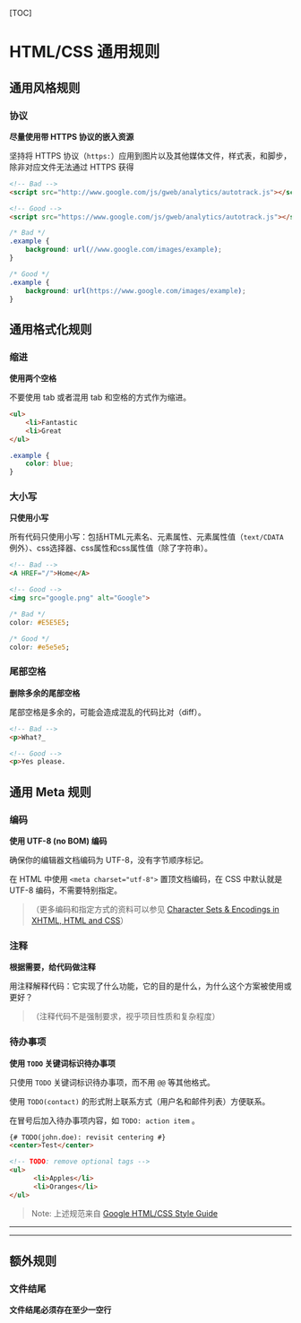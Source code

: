 [TOC]

# HTML/CSS 通用规则

## 通用风格规则

### 协议

**尽量使用带 HTTPS 协议的嵌入资源**

坚持将 HTTPS 协议（`https:`）应用到图片以及其他媒体文件，样式表，和脚步，除非对应文件无法通过 HTTPS 获得

```html
<!-- Bad -->
<script src="http://www.google.com/js/gweb/analytics/autotrack.js"></script>

<!-- Good -->
<script src="https://www.google.com/js/gweb/analytics/autotrack.js"></script>
```

```css
/* Bad */
.example {
    background: url(//www.google.com/images/example);
}

/* Good */
.example {
    background: url(https://www.google.com/images/example);
}
```

## 通用格式化规则

### 缩进

**使用两个空格**

不要使用 tab 或者混用 tab 和空格的方式作为缩进。

```html
<ul>
    <li>Fantastic
    <li>Great
</ul>
```

```css
.example {
    color: blue;
}
```

### 大小写

**只使用小写**

所有代码只使用小写：包括HTML元素名、元素属性、元素属性值（`text/CDATA` 例外）、css选择器、css属性和css属性值（除了字符串）。

```html
<!-- Bad -->
<A HREF="/">Home</A>

<!-- Good -->
<img src="google.png" alt="Google">
```

```css
/* Bad */
color: #E5E5E5;

/* Good */
color: #e5e5e5;
```

### 尾部空格

**删除多余的尾部空格**

尾部空格是多余的，可能会造成混乱的代码比对（diff）。

```html
<!-- Bad -->
<p>What?_

<!-- Good -->
<p>Yes please.
```

## 通用 Meta 规则

### 编码

**使用 UTF-8 (no BOM) 编码**

确保你的编辑器文档编码为 UTF-8，没有字节顺序标记。

在 HTML 中使用 `<meta charset="utf-8">` 置顶文档编码，在 CSS 中默认就是 UTF-8 编码，不需要特别指定。

> （更多编码和指定方式的资料可以参见 [Character Sets & Encodings in XHTML, HTML and CSS](http://www.w3.org/International/tutorials/tutorial-char-enc/en/all.html)）

### 注释

**根据需要，给代码做注释**

用注释解释代码：它实现了什么功能，它的目的是什么，为什么这个方案被使用或更好？

> （注释代码不是强制要求，视乎项目性质和复杂程度）

### 待办事项

**使用 `TODO` 关键词标识待办事项**

只使用 `TODO` 关键词标识待办事项，而不用 `@@` 等其他格式。

使用 `TODO(contact)` 的形式附上联系方式（用户名和邮件列表）方便联系。

在冒号后加入待办事项内容，如  `TODO: action item` 。

```html
{# TODO(john.doe): revisit centering #}
<center>Test</center>
```

```html
<!-- TODO: remove optional tags -->
<ul>
      <li>Apples</li>
      <li>Oranges</li>
</ul>
```

> Note: 上述规范来自 [Google HTML/CSS Style Guide](https://google.github.io/styleguide/htmlcssguide.html)

-------------
-------------

## 额外规则

### 文件结尾

**文件结尾必须存在至少一空行**
